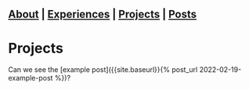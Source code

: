 [About]({{site.baseurl}}/about.html) \| 
[Experiences]({{site.baseurl}}/experiences.html) \| 
[Projects]({{site.baseurl}}/projects.html) \| 
[Posts]({{site.baseurl}}/posts.html)
-----------

# Projects

Can we see the [example post]({{site.baseurl}}{% post_url 2022-02-19-example-post %})?
